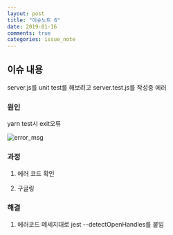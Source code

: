 ```yaml
---
layout: post
title: "이슈노트 6"
date: 2019-01-16
comments: true
categories: issue_note
---
```


## 이슈 내용

server.js를 unit test를 해보려고 server.test.js를 작성중 에러

### 원인

yarn test시 exit오류 

![error_msg](https://yoonucho.github.io/post_img/code4.jpg "unit test시 오류")

### 과정

1. 에러 코드 확인

2. 구글링

### 해결

1. 에러코드 메세지대로 jest --detectOpenHandles를 붙임